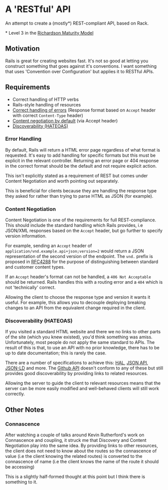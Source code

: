 # A 'RESTful' API

An attempt to create a (mostly\*) REST-compliant API, based on Rack.

\* Level 3 in the [Richardson Maturity Model](http://martinfowler.com/articles/richardsonMaturityModel.html)

## Motivation

Rails is great for creating websites fast. It's not so good at letting you
construct something that goes against it's conventions. I want something that
uses 'Convention over Configuration' but applies it to RESTful APIs.

## Requirements

- Correct handling of HTTP verbs
- Rails-style handling of resources
- [Correct handling of errors](#error-handling) (Response format based on
  `Accept` header with correct `Content-Type` header)
- [Content negotiation by default](#content-negotiation) (via Accept header)
- [Discoverability (HATEOAS)](#hateoas)

### <a name='error-handling'></a>Error Handling

By default, Rails will return a HTML error page regardless of what format is
requested. It's easy to add handling for specific formats but this must be
explicit in the relevant controller. Returning an error page or 404 response in
the correct format should be the default and not require explicit action.

This isn't explicitly stated as a requirement of REST but comes under Content
Negotiation and worth pointing out separately.

This is beneficial for clients because they are handling the response type they
asked for rather than trying to parse HTML as JSON (for example).

### <a name='content-negotiation'></a>Content Negotiation

Content Negotiation is one of the requirements for full REST-compliance. This
should include the standard handling which Rails provides, i.e JSON/XML
responses based on the `Accept` header, but go further to specify version
information.

For example, sending an `Accept` header of `application/vnd.example.api+json;version=2`
would return a JSON representation of the second version of the endpoint.
The `vnd.` prefix is proposed in [RFC4288](https://tools.ietf.org/html/rfc4288#section-3.2)
for the purpose of distinguishing between standard and customer content types.

If an `Accept` header's format can not be handled, a `406 Not Acceptable` should
be returned. Rails handles this with a routing error and a `404` which is not
'technically' correct.

Allowing the client to choose the response type and version it wants it useful.
For example, this allows you to decouple deploying breaking changes to an API
from the equivalent change required in the client.

### <a name='hateoas'></a>Discoverability (HATEOAS)

If you visited a standard HTML website and there we no links to other parts of
the site (which you knew existed), you'd think something was amiss.
Unfortunately, most people do not apply the same standard to APIs. The result of
this is that, to use an API with no prior knowledge, there has to be up to date
documentation; this is rarely the case.

There are a number of specifications to achieve this:
[HAL](http://stateless.co/hal_specification.html),
[JSON API](http://jsonapi.org/), [JSON-LD](http://json-ld.org/) and
more. The [Github API](https://developer.github.com/v3/) doesn't conform to any
of these but still provides good discoverability by providing links to related
resources.

Allowing the server to guide the client to relevant resources means that the
server can be more easily modified and well-behaved clients will still work
correctly.


## Other Notes

### Connascence

After watching a couple of talks around Kevin Rutherford's work on Connascence
and coupling, it struck me that Discovery and Content Negotiation play into the
same idea. By providing links to other resources, the client does not need to
know about the routes so the connascence of value (i.e the client knowing the
related routes) is converted to the connascence of name (i.e the client knows
the name of the route it should be accessing)

This is a slightly half-formed thought at this point but I think there is
something to it.
